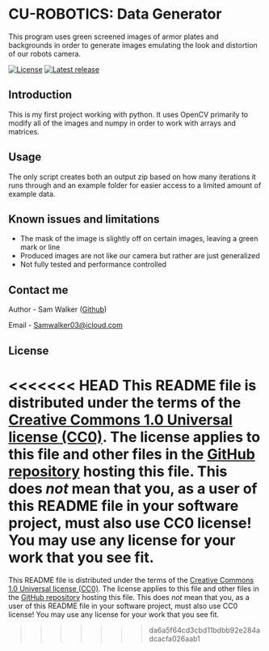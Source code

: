 CU-ROBOTICS: Data Generator
=================================================

This program uses green screened images of armor plates and backgrounds in order to generate images emulating the look and distortion of our robots camera.

[![License](https://img.shields.io/badge/License-CC0-lightgray.svg?style=flat-square)](https://creativecommons.org/publicdomain/zero/1.0/)
[![Latest release](https://img.shields.io/github/v/release/SamWalk19/CU-ROBOTICS.svg?style=flat-square&color=b44e88)](https://github.com/SamWalk19/CU-ROBOTICS/releases)


<!-- Table of contents
-----------------

* [Introduction](#introduction)
* [Usage](#usage)
* [Known issues and limitations](#known-issues-and-limitations)
* [Contact me](#contact-me)
* [License](#license) -->


Introduction
------------

This is my first project working with python. It uses OpenCV primarily to modify all of the images and numpy in order to work with arrays and matrices.
 

Usage
-----

The only script creates both an output zip based on how many iterations it runs through and an example folder for easier access to a limited amount of example data.


Known issues and limitations
----------------------------

- The mask of the image is slightly off on certain images, leaving a green mark or line
- Produced images are not like our camera but rather are just generalized
- Not fully tested and performance controlled


Contact me
------------

Author - Sam Walker ([Github](https://github.com/SamWalk19))

Email - Samwalker03@icloud.com



License
-------

<<<<<<< HEAD
This README file is distributed under the terms of the [Creative Commons 1.0 Universal license (CC0)](https://creativecommons.org/publicdomain/zero/1.0/).  The license applies to this file and other files in the [GitHub repository](http://github.com/mhucka/readmine) hosting this file. This does _not_ mean that you, as a user of this README file in your software project, must also use CC0 license!  You may use any license for your work that you see fit.
=======
This README file is distributed under the terms of the [Creative Commons 1.0 Universal license (CC0)](https://creativecommons.org/publicdomain/zero/1.0/).  The license applies to this file and other files in the [GitHub repository](http://github.com/mhucka/readmine) hosting this file. This does _not_ mean that you, as a user of this README file in your software project, must also use CC0 license!  You may use any license for your work that you see fit.
>>>>>>> da6a5f64cd3cbd11bdbb92e284adcacfa026aab1
